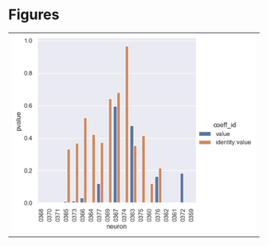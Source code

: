 
# Figures

|                                 |
|:--------------------------------|
| ![](./base-formula-pvalue-.png) |
